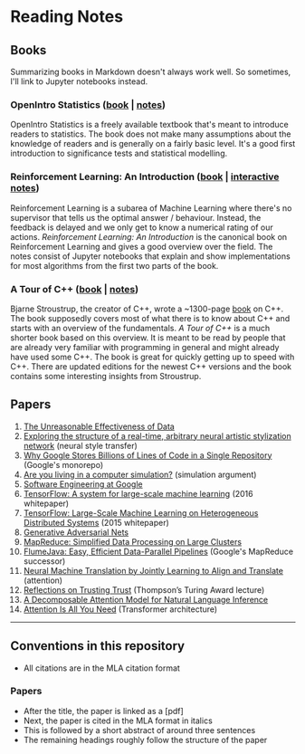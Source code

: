 # Reading Notes

## Books

Summarizing books in Markdown doesn't always work well.
So sometimes, I'll link to Jupyter notebooks instead.

### OpenIntro Statistics ([book](https://www.openintro.org/stat/) | [notes](https://github.com/florian/reading-notes/blob/master/books/1_OpenIntro-Statistics))

OpenIntro Statistics is a freely available textbook that's meant to introduce readers to statistics.
The book does not make many assumptions about the knowledge of readers and is generally on a fairly basic level.
It's a good first introduction to significance tests and statistical modelling.

### Reinforcement Learning: An Introduction ([book](https://mitpress.mit.edu/books/reinforcement-learning-second-edition) | [interactive notes](https://github.com/florian/reinforcement-learning))

Reinforcement Learning is a subarea of Machine Learning where there's no supervisor that tells us the optimal answer / behaviour. Instead, the feedback is delayed and we only get to know a numerical rating of our actions. *Reinforcement Learning: An Introduction* is the canonical book on Reinforcement Learning and gives a good overview over the field. The notes consist of Jupyter notebooks that explain and show implementations for most algorithms from the first two parts of the book.

### A Tour of C++ ([book](http://www.stroustrup.com/Tour.html) | [notes](books/3_A_Tour_of_Cpp))

Bjarne Stroustrup, the creator of C++, wrote a ~1300-page [book](http://www.stroustrup.com/4th.html) on C++.
The book supposedly covers most of what there is to know about C++ and starts with an overview of the fundamentals.
*A Tour of C++* is a much shorter book based on this overview.
It is meant to be read by people that are already very familiar with programming in general and might already have used some C++.
The book is great for quickly getting up to speed with C++.
There are updated editions for the newest C++ versions and the book contains some interesting insights from Stroustrup.

## Papers

1. [The Unreasonable Effectiveness of Data](papers/001_The_Unreasonable_Effectiveness_of_Data.md)
2. [Exploring the structure of a real-time, arbitrary neural artistic stylization network](papers/002_Arbitrary_Neural_Style_Transfer.md) (neural style transfer)
3. [Why Google Stores Billions of Lines of Code in a Single Repository](papers/003_Why_Google_Stores_Billions_of_Lines_of_Code_in_a_Single_Repository.md) (Google's monorepo)
4. [Are you living in a computer simulation?](papers/004_Are_you_living_in_a_computer_simulation.md) (simulation argument)
5. [Software Engineering at Google](papers/005_Software_Engineering_at_Google.md)
6. [TensorFlow: A system for large-scale machine learning](papers/006_TensorFlow_A_system_for_large-scale_machine_learning.md) (2016 whitepaper)
7. [TensorFlow: Large-Scale Machine Learning on Heterogeneous Distributed Systems](papers/007_TensorFlow_Large-Scale_Machine_Learning_on_Heterogeneous_Distributed_Systems.md) (2015 whitepaper)
8. [Generative Adversarial Nets](papers/008_Generative_Adversarial_Nets.pdf)
9. [MapReduce: Simplified Data Processing on Large Clusters](papers/009_MapReduce_Simplified_Data_Processing_on_Large_Clusters.md)
10. [FlumeJava: Easy, Efficient Data-Parallel Pipelines](papers/010_FlumeJava_Easy_Efficient_Data-Parallel_Pipelines.md) (Google's MapReduce successor)
11. [Neural Machine Translation by Jointly Learning to Align and Translate](papers/011_Neural_Machine_Translation_by_Jointly_Learning_to_Align_and_Translate.md) (attention)
12. [Reflections on Trusting Trust](papers/012_Reflections_on_Trusting_Trust.md) (Thompson’s Turing Award lecture)
13. [A Decomposable Attention Model for Natural Language Inference](papers/013_A_Decomposable_Attention_Model_for_Natural_Language_Inference.md)
14. [Attention Is All You Need](papers/014_Attention_Is_All_You_Need.md) (Transformer architecture)

---

## Conventions in this repository

- All citations are in the MLA citation format

### Papers

- After the title, the paper is linked as a [pdf]
- Next, the paper is cited in the MLA format in italics
- This is followed by a short abstract of around three sentences
- The remaining headings roughly follow the structure of the paper
